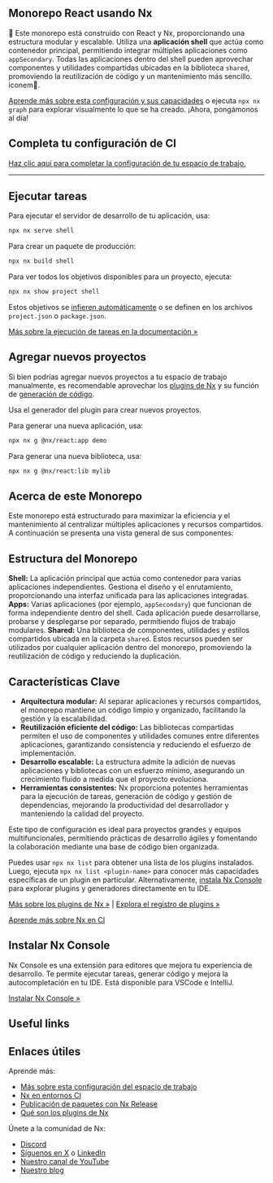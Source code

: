 ## Monorepo React usando Nx

🤟 Este monorepo está construido con React y Nx, proporcionando una estructura modular y escalable. Utiliza una **aplicación shell** que actúa como contenedor principal, permitiendo integrar múltiples aplicaciones como `appSecondary`. Todas las aplicaciones dentro del shell pueden aprovechar componentes y utilidades compartidas ubicadas en la biblioteca `shared`, promoviendo la reutilización de código y un mantenimiento más sencillo.
iconem🤯.

[Aprende más sobre esta configuración y sus capacidades](https://nx.dev/getting-started/tutorials/react-monorepo-tutorial?utm_source=nx_project&utm_medium=readme&utm_campaign=nx_projects) o ejecuta `npx nx graph` para explorar visualmente lo que se ha creado. ¡Ahora, pongámonos al día!

## Completa tu configuración de CI

[Haz clic aquí para completar la configuración de tu espacio de trabajo.](https://cloud.nx.app/connect/TcDYVZRzuT)

---

## Ejecutar tareas

Para ejecutar el servidor de desarrollo de tu aplicación, usa:

```sh
npx nx serve shell
```

Para crear un paquete de producción:

```sh
npx nx build shell
```

Para ver todos los objetivos disponibles para un proyecto, ejecuta:

```sh
npx nx show project shell
```

Estos objetivos se [infieren automáticamente](https://nx.dev/concepts/inferred-tasks?utm_source=nx_project&utm_medium=readme&utm_campaign=nx_projects) o se definen en los archivos `project.json` o `package.json`.

[Más sobre la ejecución de tareas en la documentación »](https://nx.dev/features/run-tasks?utm_source=nx_project&utm_medium=readme&utm_campaign=nx_projects)

## Agregar nuevos proyectos

Si bien podrías agregar nuevos proyectos a tu espacio de trabajo manualmente, es recomendable aprovechar los [plugins de Nx](https://nx.dev/concepts/nx-plugins?utm_source=nx_project&utm_medium=readme&utm_campaign=nx_projects) y su función de [generación de código](https://nx.dev/features/generate-code?utm_source=nx_project&utm_medium=readme&utm_campaign=nx_projects).

Usa el generador del plugin para crear nuevos proyectos.

Para generar una nueva aplicación, usa:

```sh
npx nx g @nx/react:app demo
```

Para generar una nueva biblioteca, usa:

```sh
npx nx g @nx/react:lib mylib
```

## Acerca de este Monorepo

Este monorepo está estructurado para maximizar la eficiencia y el mantenimiento al centralizar múltiples aplicaciones y recursos compartidos. A continuación se presenta una vista general de sus componentes:

## Estructura del Monorepo

**Shell:** La aplicación principal que actúa como contenedor para varias aplicaciones independientes. Gestiona el diseño y el enrutamiento, proporcionando una interfaz unificada para las aplicaciones integradas.
**Apps:** Varias aplicaciones (por ejemplo, `appSecondary`) que funcionan de forma independiente dentro del shell. Cada aplicación puede desarrollarse, probarse y desplegarse por separado, permitiendo flujos de trabajo modulares.
**Shared:** Una biblioteca de componentes, utilidades y estilos compartidos ubicada en la carpeta `shared`. Estos recursos pueden ser utilizados por cualquier aplicación dentro del monorepo, promoviendo la reutilización de código y reduciendo la duplicación.

## Características Clave

- **Arquitectura modular:** Al separar aplicaciones y recursos compartidos, el monorepo mantiene un código limpio y organizado, facilitando la gestión y la escalabilidad.
- **Reutilización eficiente del código:** Las bibliotecas compartidas permiten el uso de componentes y utilidades comunes entre diferentes aplicaciones, garantizando consistencia y reduciendo el esfuerzo de implementación.
- **Desarrollo escalable:** La estructura admite la adición de nuevas aplicaciones y bibliotecas con un esfuerzo mínimo, asegurando un crecimiento fluido a medida que el proyecto evoluciona.
- **Herramientas consistentes:** Nx proporciona potentes herramientas para la ejecución de tareas, generación de código y gestión de dependencias, mejorando la productividad del desarrollador y manteniendo la calidad del proyecto.

Este tipo de configuración es ideal para proyectos grandes y equipos multifuncionales, permitiendo prácticas de desarrollo ágiles y fomentando la colaboración mediante una base de código bien organizada.

Puedes usar `npx nx list` para obtener una lista de los plugins instalados. Luego, ejecuta `npx nx list <plugin-name>` para conocer más capacidades específicas de un plugin en particular.
Alternativamente, [instala Nx Console](https://nx.dev/getting-started/editor-setup?utm_source=nx_project&utm_medium=readme&utm_campaign=nx_projects) para explorar plugins y generadores directamente en tu IDE.

[Más sobre los plugins de Nx »](https://nx.dev/concepts/nx-plugins?utm_source=nx_project&utm_medium=readme&utm_campaign=nx_projects) | [Explora el registro de plugins »](https://nx.dev/plugin-registry?utm_source=nx_project&utm_medium=readme&utm_campaign=nx_projects)

[Aprende más sobre Nx en CI](https://nx.dev/ci/intro/ci-with-nx#ready-get-started-with-your-provider?utm_source=nx_project&utm_medium=readme&utm_campaign=nx_projects)

## Instalar Nx Console

Nx Console es una extensión para editores que mejora tu experiencia de desarrollo. Te permite ejecutar tareas, generar código y mejora la autocompletación en tu IDE. Está disponible para VSCode e IntelliJ.

[Instalar Nx Console »](https://nx.dev/getting-started/editor-setup?utm_source=nx_project&utm_medium=readme&utm_campaign=nx_projects)

## Useful links

## Enlaces útiles

Aprende más:

- [Más sobre esta configuración del espacio de trabajo](https://nx.dev/getting-started/tutorials/react-monorepo-tutorial?utm_source=nx_project&utm_medium=readme&utm_campaign=nx_projects)
- [Nx en entornos CI](https://nx.dev/ci/intro/ci-with-nx?utm_source=nx_project&utm_medium=readme&utm_campaign=nx_projects)
- [Publicación de paquetes con Nx Release](https://nx.dev/features/manage-releases?utm_source=nx_project&utm_medium=readme&utm_campaign=nx_projects)
- [Qué son los plugins de Nx](https://nx.dev/concepts/nx-plugins?utm_source=nx_project&utm_medium=readme&utm_campaign=nx_projects)

Únete a la comunidad de Nx:

- [Discord](https://go.nx.dev/community)
- [Síguenos en X](https://twitter.com/nxdevtools) o [LinkedIn](https://www.linkedin.com/company/nrwl)
- [Nuestro canal de YouTube](https://www.youtube.com/@nxdevtools)
- [Nuestro blog](https://nx.dev/blog?utm_source=nx_project&utm_medium=readme&utm_campaign=nx_projects)

